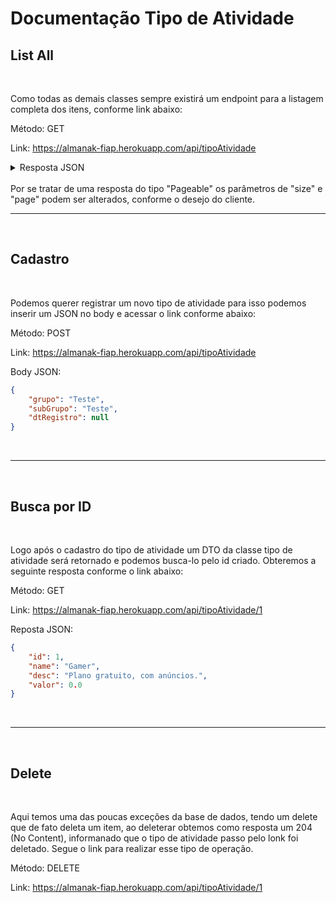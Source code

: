 # Documentação Tipo de Atividade

## List All
<br>

Como todas as demais classes sempre existirá um endpoint para a listagem completa dos itens, conforme link abaixo:

Método: GET

Link: https://almanak-fiap.herokuapp.com/api/tipoAtividade

<details>
  <summary>Resposta JSON</summary>
  
```json
{
	"content": [
		{
			"id": 1,
			"grupo": "Login",
			"subGrupo": "Login",
			"dtRegistro": "2022-01-01T00:00:00"
		},
		{
			"id": 2,
			"grupo": "Busca",
			"subGrupo": "Busca por categoria",
			"dtRegistro": "2022-01-01T00:00:00"
		},
		{
			"id": 3,
			"grupo": "Busca",
			"subGrupo": "Busca geral",
			"dtRegistro": "2022-01-01T00:00:00"
		},
		{
			"id": 4,
			"grupo": "Busca",
			"subGrupo": "Busca por jogo",
			"dtRegistro": "2022-01-01T00:00:00"
		},
		{
			"id": 5,
			"grupo": "Busca",
			"subGrupo": "Jogo Recomendado",
			"dtRegistro": "2022-01-01T00:00:00"
		},
		{
			"id": 6,
			"grupo": "Filtro",
			"subGrupo": "Filtro por categoria",
			"dtRegistro": "2022-01-01T00:00:00"
		},
		{
			"id": 7,
			"grupo": "Filtro",
			"subGrupo": "Filtro por Item",
			"dtRegistro": "2022-01-01T00:00:00"
		},
		{
			"id": 8,
			"grupo": "Cadastro",
			"subGrupo": "Cadastro de cartao",
			"dtRegistro": "2022-01-01T00:00:00"
		},
		{
			"id": 9,
			"grupo": "Jogo",
			"subGrupo": "Abertura tela do jogo",
			"dtRegistro": "2022-01-01T00:00:00"
		},
		{
			"id": 10,
			"grupo": "Login",
			"subGrupo": "Abrir App",
			"dtRegistro": "2022-01-01T00:00:00"
		},
		{
			"id": 11,
			"grupo": "Teste",
			"subGrupo": "Teste",
			"dtRegistro": "2022-08-29T08:06:01.01242"
		}
	],
	"pageable": {
		"sort": {
			"empty": true,
			"sorted": false,
			"unsorted": true
		},
		"offset": 0,
		"pageNumber": 0,
		"pageSize": 20,
		"paged": true,
		"unpaged": false
	},
	"totalPages": 1,
	"totalElements": 11,
	"last": true,
	"size": 20,
	"number": 0,
	"sort": {
		"empty": true,
		"sorted": false,
		"unsorted": true
	},
	"numberOfElements": 11,
	"first": true,
	"empty": false
}
```
</details>

<br>
Por se tratar de uma resposta do tipo "Pageable" os parâmetros de "size" e "page" podem ser alterados, conforme o desejo do cliente. 

<br>
<hr>
<br>

## Cadastro
<br>

Podemos querer registrar um novo tipo de atividade para isso podemos inserir um JSON no body e acessar o link conforme abaixo:

Método: POST

Link: https://almanak-fiap.herokuapp.com/api/tipoAtividade

Body JSON:
```json
{
	"grupo": "Teste",
	"subGrupo": "Teste",
	"dtRegistro": null
}
```

<br>
<hr>
<br>

## Busca por ID
<br>

Logo após o cadastro do tipo de atividade um DTO da classe tipo de atividade será retornado e podemos busca-lo pelo id criado. Obteremos a seguinte resposta conforme o link abaixo:

Método: GET

Link: https://almanak-fiap.herokuapp.com/api/tipoAtividade/1

Reposta JSON:
```json
{
	"id": 1,
	"name": "Gamer",
	"desc": "Plano gratuito, com anúncios.",
	"valor": 0.0
}
```

<br>
<hr>
<br>

## Delete
<br>

Aqui temos uma das poucas exceções da base de dados, tendo um delete que de fato deleta um item, ao deleterar obtemos como resposta um 204 (No Content), informanado que o tipo de atividade passo pelo lonk foi deletado. Segue o link para realizar esse tipo de operação.

Método: DELETE

Link: https://almanak-fiap.herokuapp.com/api/tipoAtividade/1
